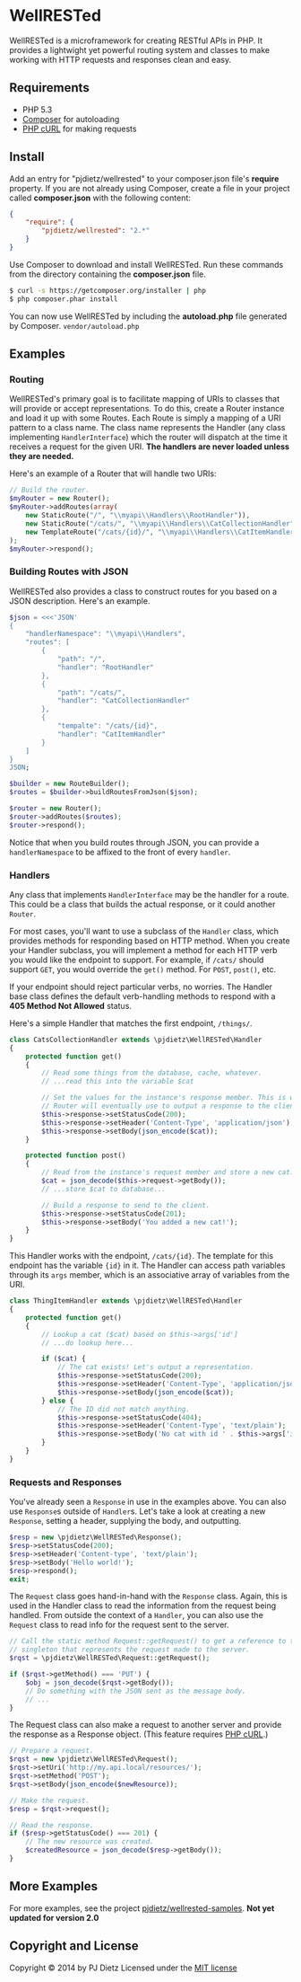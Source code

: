 WellRESTed
==========

WellRESTed is a microframework for creating RESTful APIs in PHP. It provides a lightwight yet powerful routing system and classes to make working with HTTP requests and responses clean and easy.

Requirements
------------

- PHP 5.3
- [Composer](http://getcomposer.org/) for autoloading
- [PHP cURL](http://php.net/manual/en/book.curl.php) for making requests


Install
-------

Add an entry for "pjdietz/wellrested" to your composer.json file's **require** property. If you are not already using Composer, create a file in your project called **composer.json** with the following content:

```json
{
    "require": {
        "pjdietz/wellrested": "2.*"
    }
}
```

Use Composer to download and install WellRESTed. Run these commands from the directory containing the **composer.json** file.

```bash
$ curl -s https://getcomposer.org/installer | php
$ php composer.phar install
```

You can now use WellRESTed by including the **autoload.php** file generated by Composer. `vendor/autoload.php`


Examples
--------

### Routing

WellRESTed's primary goal is to facilitate mapping of URIs to classes that will provide or accept representations. To do this, create a Router instance and load it up with some Routes. Each Route is simply a mapping of a URI pattern to a class name. The class name represents the Handler (any class implementing `HandlerInterface`) which the router will dispatch at the time it receives a request for the given URI. **The handlers are never loaded unless they are needed.**

Here's an example of a Router that will handle two URIs:

```php
// Build the router.
$myRouter = new Router();
$myRouter->addRoutes(array(
    new StaticRoute("/", "\\myapi\\Handlers\\RootHandler")),
    new StaticRoute("/cats/", "\\myapi\\Handlers\\CatCollectionHandler")),
    new TemplateRoute("/cats/{id}/", "\\myapi\\Handlers\\CatItemHandler"))
);
$myRouter->respond();
```

### Building Routes with JSON

WellRESTed also provides a class to construct routes for you based on a JSON description. Here's an example.

```php
$json = <<<'JSON'
{
    "handlerNamespace": "\\myapi\\Handlers",
    "routes": [
        {
            "path": "/",
            "handler": "RootHandler"
        },
        {
            "path": "/cats/",
            "handler": "CatCollectionHandler"
        },
        {
            "tempalte": "/cats/{id}",
            "handler": "CatItemHandler"
        }
    ]
}
JSON;

$builder = new RouteBuilder();
$routes = $builder->buildRoutesFromJson($json);

$router = new Router();
$router->addRoutes($routes);
$router->respond();
```

Notice that when you build routes through JSON, you can provide a `handlerNamespace` to be affixed to the front of every `handler`.

### Handlers

Any class that implements `HandlerInterface` may be the handler for a route. This could be a class that builds the actual response, or it could another `Router`.

For most cases, you'll want to use a subclass of the `Handler` class, which provides methods for responding based on HTTP method. When you create your Handler subclass, you will implement a method for each HTTP verb you would like the endpoint to support. For example, if `/cats/` should support `GET`, you would override the `get()` method. For `POST`, `post()`, etc.

If your endpoint should reject particular verbs, no worries. The Handler base class defines the default verb-handling methods to respond with a **405 Method Not Allowed** status.

Here's a simple Handler that matches the first endpoint, `/things/`.

```php
class CatsCollectionHandler extends \pjdietz\WellRESTed\Handler
{
    protected function get()
    {
        // Read some things from the database, cache, whatever.
        // ...read this into the variable $cat

        // Set the values for the instance's response member. This is what the
        // Router will eventually use to output a response to the client.
        $this->response->setStatusCode(200);
        $this->response->setHeader('Content-Type', 'application/json');
        $this->response->setBody(json_encode($cat));
    }

    protected function post()
    {
        // Read from the instance's request member and store a new cat.
        $cat = json_decode($this->request->getBody());
        // ...store $cat to database...

        // Build a response to send to the client.
        $this->response->setStatusCode(201);
        $this->response->setBody('You added a new cat!');
    }
}
```

This Handler works with the endpoint, `/cats/{id}`. The template for this endpoint has the variable `{id}` in it. The Handler can access path variables through its `args` member, which is an associative array of variables from the URI.

```php
class ThingItemHandler extends \pjdietz\WellRESTed\Handler
{
    protected function get()
    {
        // Lookup a cat ($cat) based on $this->args['id']
        // ...do lookup here...

        if ($cat) {
            // The cat exists! Let's output a representation.
            $this->response->setStatusCode(200);
            $this->response->setHeader('Content-Type', 'application/json');
            $this->response->setBody(json_encode($cat));
        } else {
            // The ID did not match anything.
            $this->response->setStatusCode(404);
            $this->response->setHeader('Content-Type', 'text/plain');
            $this->response->setBody('No cat with id ' . $this->args['id']);
        }
    }
}
```


### Requests and Responses

You've already seen a `Response` in use in the examples above. You can also use `Response`s outside of `Handler`s. Let's take a look at creating a new `Response`, setting a header, supplying the body, and outputting.

```php
$resp = new \pjdietz\WellRESTed\Response();
$resp->setStatusCode(200);
$resp->setHeader('Content-type', 'text/plain');
$resp->setBody('Hello world!');
$resp->respond();
exit;
```

The `Request` class goes hand-in-hand with the `Response` class. Again, this is used in the Handler class to read the information from the request being handled. From outside the context of a `Handler`, you can also use the `Request` class to read info for the request sent to the server.

```php
// Call the static method Request::getRequest() to get a reference to the Request
// singleton that represents the request made to the server.
$rqst = \pjdietz\WellRESTed\Request::getRequest();

if ($rqst->getMethod() === 'PUT') {
    $obj = json_decode($rqst->getBody());
    // Do something with the JSON sent as the message body.
    // ...
}
```

The Request class can also make a request to another server and provide the response as a Response object. (This feature requires [PHP cURL](http://php.net/manual/en/book.curl.php).)

```php
// Prepare a request.
$rqst = new \pjdietz\WellRESTed\Request();
$rqst->setUri('http://my.api.local/resources/');
$rqst->setMethod('POST');
$rqst->setBody(json_encode($newResource));

// Make the request.
$resp = $rqst->request();

// Read the response.
if ($resp->getStatusCode() === 201) {
    // The new resource was created.
    $createdResource = json_decode($resp->getBody());
}
```


More Examples
---------------

For more examples, see the project [pjdietz/wellrested-samples](https://github.com/pjdietz/wellrested-samples). **Not yet updated for version 2.0**


Copyright and License
---------------------
Copyright © 2014 by PJ Dietz
Licensed under the [MIT license](http://opensource.org/licenses/MIT)
